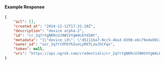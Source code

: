 <!-- Code generated for API Clients. DO NOT EDIT. -->

#### Example Response

```json
{
	"acl": [],
	"created_at": "2024-12-12T17:31:10Z",
	"description": "device alpha-2",
	"id": "cr_2q7rtgNKRcUJ0W1VYgW4LKYdIWt",
	"metadata": "{\"device_id\": \"d5111ba7-0cc5-4ba3-8398-e6c79e4e89c2\"}",
	"owner_id": "usr_2q7rtXPbYhZunLyMXTLzwJhCFqx",
	"token": null,
	"uri": "https://api.ngrok.com/credentials/cr_2q7rtgNKRcUJ0W1VYgW4LKYdIWt"
}
```
